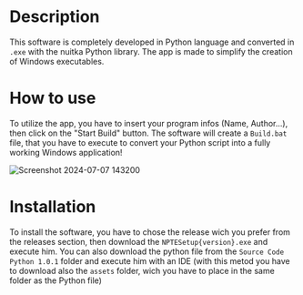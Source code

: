 # Description
This software is completely developed in Python language and converted in `.exe` with the nuitka Python library.
The app is made to simplify the creation of Windows executables.

# How to use
To utilize the app, you have to insert your program infos (Name, Author...), then click on the "Start Build" button. The software will create a `Build.bat` file, that you have to execute to convert your Python script into a fully working Windows application!

![Screenshot 2024-07-07 143200](https://github.com/Anakin-bb8/NPTE-Nuitka_Python_to_Exexutables/assets/174937049/3b03cef6-2d3c-4616-8b16-42ea5537a07a)

# Installation
To install the software, you have to chose the release wich you prefer from the releases section, then download the `NPTESetup{version}.exe` and execute him. You can also download the python file from the `Source Code Python 1.0.1` folder and execute him with an IDE (with this metod you have to download also the `assets` folder, wich you have to place in the same folder as the Python file)
